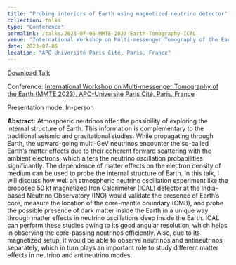 ```yaml
---
title: "Probing interiors of Earth using magnetized neutrino detector"
collection: talks
type: "Conference"
permalink: /talks/2023-07-06-MMTE-2023-Earth-Tomography-ICAL
venue: "International Workshop on Multi-messenger Tomography of the Earth (MMTE 2023)"
date: 2023-07-06
location: "APC-Université Paris Cité, Paris, France"
---
```


[Download Talk](https://indico.in2p3.fr/event/30001/contributions/126613/attachments/79006/115411/MMTE_2023_ICAL_INO_Anil_Kumar.pdf)

Conference: [International Workshop on Multi-messenger Tomography of the Earth (MMTE 2023), APC-Université Paris Cité, Paris, France](https://indico.in2p3.fr/event/30001/)

Presentation mode: In-person

**Abstract:** Atmospheric neutrinos offer the possibility of exploring the internal structure of Earth. This information is complementary to the traditional seismic and gravitational studies. While propagating through Earth, the upward-going multi-GeV neutrinos encounter the so-called Earth’s matter effects due to their coherent forward scattering with the ambient electrons, which alters the neutrino oscillation probabilities significantly. The dependence of matter effects on the electron density of medium can be used to probe the internal structure of Earth. In this talk, I will discuss how well an atmospheric neutrino oscillation experiment like the proposed 50 kt magnetized Iron Calorimeter (ICAL) detector at the India-based Neutrino Observatory (INO) would validate the presence of Earth’s core, measure the location of the core-mantle boundary (CMB), and probe the possible presence of dark matter inside the Earth in a unique way through matter effects in neutrino oscillations deep inside the Earth. ICAL can perform these studies owing to its good angular resolution, which helps in observing the core-passing neutrinos efficiently. Also, due to its magnetized setup, it would be able to observe neutrinos and antineutrinos separately, which in turn plays an important role to study different matter effects in neutrino and antineutrino modes.

